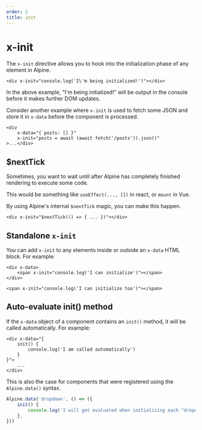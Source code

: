 ```yaml
---
order: 2
title: init
---
```


# x-init

The `x-init` directive allows you to hook into the initialization phase of any element in Alpine.

```alpine
<div x-init="console.log('I\'m being initialized!')"></div>
```

In the above example, "I\'m being initialized!" will be output in the console before it makes further DOM updates.

Consider another example where `x-init` is used to fetch some JSON and store it in `x-data` before the component is processed.

```alpine
<div
    x-data="{ posts: [] }"
    x-init="posts = await (await fetch('/posts')).json()"
>...</div>
```

<a name="next-tick"></a>
## $nextTick

Sometimes, you want to wait until after Alpine has completely finished rendering to execute some code.

This would be something like `useEffect(..., [])` in react, or `mount` in Vue.

By using Alpine's internal `$nextTick` magic, you can make this happen.

```alpine
<div x-init="$nextTick(() => { ... })"></div>
```

<a name="standalone-x-init"></a>
## Standalone `x-init`

You can add `x-init` to any elements inside or outside an `x-data` HTML block. For example:

```alpine
<div x-data>
    <span x-init="console.log('I can initialize')"></span>
</div>

<span x-init="console.log('I can initialize too')"></span>
```

<a name="auto-evaluate-init-method"></a>
## Auto-evaluate init() method

If the `x-data` object of a component contains an `init()` method, it will be called automatically. For example:

```alpine
<div x-data="{
    init() {
        console.log('I am called automatically')
    }
}">
    ...
</div>
```

This is also the case for components that were registered using the `Alpine.data()` syntax.

```js
Alpine.data('dropdown', () => ({
    init() {
        console.log('I will get evaluated when initializing each "dropdown" component.')
    },
}))
```
